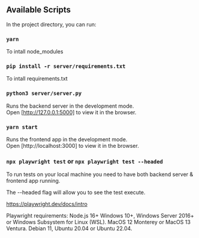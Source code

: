 ## Available Scripts

In the project directory, you can run:

### `yarn`

To intall node_modules

### `pip install -r server/requirements.txt`

To intall requirements.txt

### `python3 server/server.py`

Runs the backend server in the development mode.\
Open [http://127.0.0.1:5000] to view it in the browser.

### `yarn start`

Runs the frontend app in the development mode.\
Open [http://localhost:3000] to view it in the browser.

### `npx playwright test` or `npx playwright test --headed`

To run tests on your local machine you need to have both backend server & frontend app running.

The --headed flag will allow you to see the test execute.

https://playwright.dev/docs/intro

Playwright requirements:
Node.js 16+
Windows 10+, Windows Server 2016+ or Windows Subsystem for Linux (WSL).
MacOS 12 Monterey or MacOS 13 Ventura.
Debian 11, Ubuntu 20.04 or Ubuntu 22.04.
